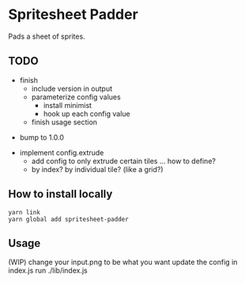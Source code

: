# Spritesheet Padder

Pads a sheet of sprites.

## TODO

+ finish
	+ include version in output
	- parameterize config values
		- install minimist
		- hook up each config value
	- finish usage section
- bump to 1.0.0

+ implement config.extrude
	- add config to only extrude certain tiles ... how to define?
	- by index? by individual tile? (like a grid?)

## How to install locally

```
yarn link
yarn global add spritesheet-padder
```

## Usage

(WIP)
change your input.png to be what you want
update the config in index.js
run ./lib/index.js
